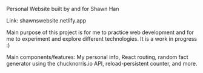Personal Website built by and for Shawn Han

Link: shawnswebsite.netlify.app

Main purpose of this project is for me to practice web development and for me to experiment and explore different technologies.
It is a work in progress :)

Main components/features: My personal info, React routing, random fact generator using the chucknorris.io API, reload-persistent counter, and more.

